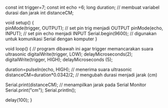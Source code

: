 const int trigger=7; 
const int echo =6;
long duration; // membuat variabel durasi dan jarak
int distanceCM; 

void setup() {  
pinMode(trigger, OUTPUT); // set pin trig menjadi OUTPUT
pinMode(echo, INPUT); // set pin echo menjadi INPUT
Serial.begin(9600); // digunakan untuk komunikasi Serial dengan komputer
} 

void loop() { 
 // program dibawah ini agar trigger memancarakan suara ultrasonic
digitalWrite(trigger, LOW); 
delayMicroseconds(2); 
digitalWrite(trigger, HIGH); 
delayMicroseconds (5); 

duration=pulseIn(echo, HIGH); // menerima suara ultrasonic
distanceCM=duration*0.0342/2; // mengubah durasi menjadi jarak (cm)
 
Serial.print(distanceCM); // menampilkan jarak pada Serial Monitor
Serial.print("cm"); 
Serial.println(); 

delay(100); 
}
